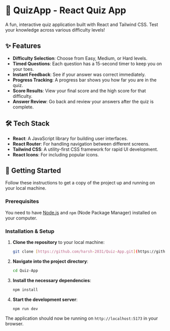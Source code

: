 # 🧠 QuizApp - React Quiz App

A fun, interactive quiz application built with React and Tailwind CSS. Test your knowledge across various difficulty levels!

## ✨ Features

- **Difficulty Selection**: Choose from Easy, Medium, or Hard levels.
- **Timed Questions**: Each question has a 15-second timer to keep you on your toes.
- **Instant Feedback**: See if your answer was correct immediately.
- **Progress Tracking**: A progress bar shows you how far you are in the quiz.
- **Score Results**: View your final score and the high score for that difficulty.
- **Answer Review**: Go back and review your answers after the quiz is complete.

## 🛠️ Tech Stack

- **React**: A JavaScript library for building user interfaces.
- **React Router**: For handling navigation between different screens.
- **Tailwind CSS**: A utility-first CSS framework for rapid UI development.
- **React Icons**: For including popular icons.

## 🚀 Getting Started

Follow these instructions to get a copy of the project up and running on your local machine.

### Prerequisites

You need to have [Node.js](https://nodejs.org/) and `npm` (Node Package Manager) installed on your computer.

### Installation & Setup

1.  **Clone the repository** to your local machine:

    ```bash
    git clone [https://github.com/harsh-2031/Quiz-App.git](https://github.com/harsh-2031/Quiz-App.git)
    ```

2.  **Navigate into the project directory**:

    ```bash
    cd Quiz-App
    ```

3.  **Install the necessary dependencies**:

    ```bash
    npm install
    ```

4.  **Start the development server**:
    ```bash
    npm run dev
    ```

The application should now be running on `http://localhost:5173` in your browser.
